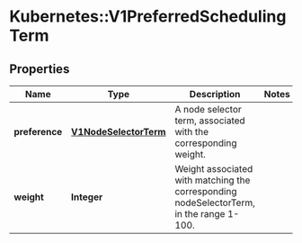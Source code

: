 # Kubernetes::V1PreferredSchedulingTerm

## Properties
Name | Type | Description | Notes
------------ | ------------- | ------------- | -------------
**preference** | [**V1NodeSelectorTerm**](V1NodeSelectorTerm.md) | A node selector term, associated with the corresponding weight. | 
**weight** | **Integer** | Weight associated with matching the corresponding nodeSelectorTerm, in the range 1-100. | 


